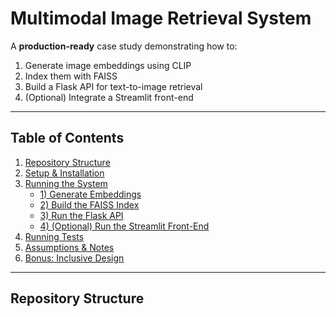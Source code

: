 # Multimodal Image Retrieval System

A **production-ready** case study demonstrating how to:
1. Generate image embeddings using CLIP  
2. Index them with FAISS  
3. Build a Flask API for text-to-image retrieval  
4. (Optional) Integrate a Streamlit front-end

---

## Table of Contents
1. [Repository Structure](#repository-structure)  
2. [Setup & Installation](#setup--installation)  
3. [Running the System](#running-the-system)  
   - [1) Generate Embeddings](#1-generate-embeddings)  
   - [2) Build the FAISS Index](#2-build-the-faiss-index)  
   - [3) Run the Flask API](#3-run-the-flask-api)  
   - [4) (Optional) Run the Streamlit Front-End](#4-optional-run-the-streamlit-front-end)  
4. [Running Tests](#running-tests)  
5. [Assumptions & Notes](#assumptions--notes)  
6. [Bonus: Inclusive Design](#bonus-inclusive-design)

---

## Repository Structure


